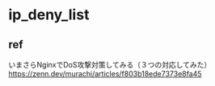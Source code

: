 # ip_deny_list

## ref

いまさらNginxでDoS攻撃対策してみる（３つの対応してみた） https://zenn.dev/murachi/articles/f803b18ede7373e8fa45
